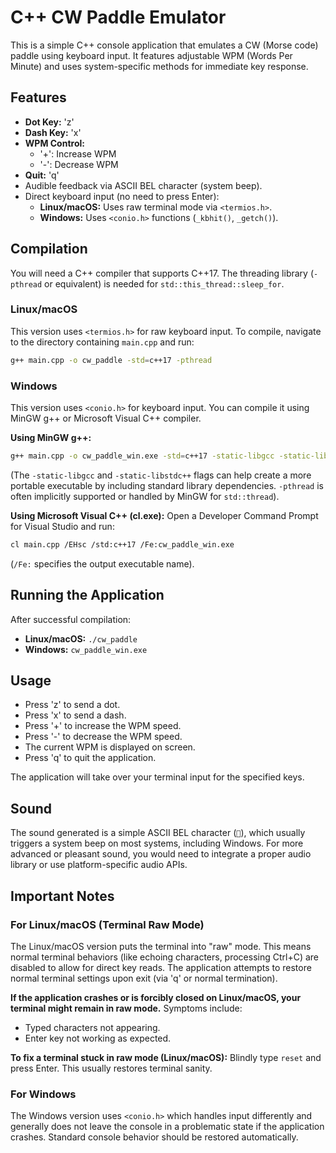 # C++ CW Paddle Emulator

This is a simple C++ console application that emulates a CW (Morse code) paddle using keyboard input. It features adjustable WPM (Words Per Minute) and uses system-specific methods for immediate key response.

## Features

*   **Dot Key:** 'z'
*   **Dash Key:** 'x'
*   **WPM Control:**
    *   '+': Increase WPM
    *   '-': Decrease WPM
*   **Quit:** 'q'
*   Audible feedback via ASCII BEL character (system beep).
*   Direct keyboard input (no need to press Enter):
    *   **Linux/macOS:** Uses raw terminal mode via `<termios.h>`.
    *   **Windows:** Uses `<conio.h>` functions (`_kbhit()`, `_getch()`).

## Compilation

You will need a C++ compiler that supports C++17. The threading library (`-pthread` or equivalent) is needed for `std::this_thread::sleep_for`.

### Linux/macOS

This version uses `<termios.h>` for raw keyboard input.
To compile, navigate to the directory containing `main.cpp` and run:

```bash
g++ main.cpp -o cw_paddle -std=c++17 -pthread
```

### Windows

This version uses `<conio.h>` for keyboard input. You can compile it using MinGW g++ or Microsoft Visual C++ compiler.

**Using MinGW g++:**
```bash
g++ main.cpp -o cw_paddle_win.exe -std=c++17 -static-libgcc -static-libstdc++
```
(The `-static-libgcc` and `-static-libstdc++` flags can help create a more portable executable by including standard library dependencies. `-pthread` is often implicitly supported or handled by MinGW for `std::thread`).

**Using Microsoft Visual C++ (cl.exe):**
Open a Developer Command Prompt for Visual Studio and run:
```bash
cl main.cpp /EHsc /std:c++17 /Fe:cw_paddle_win.exe
```
(`/Fe:` specifies the output executable name).

## Running the Application

After successful compilation:

*   **Linux/macOS:** `./cw_paddle`
*   **Windows:** `cw_paddle_win.exe`

## Usage

*   Press 'z' to send a dot.
*   Press 'x' to send a dash.
*   Press '+' to increase the WPM speed.
*   Press '-' to decrease the WPM speed.
*   The current WPM is displayed on screen.
*   Press 'q' to quit the application.

The application will take over your terminal input for the specified keys.

## Sound

The sound generated is a simple ASCII BEL character (``), which usually triggers a system beep on most systems, including Windows. For more advanced or pleasant sound, you would need to integrate a proper audio library or use platform-specific audio APIs.

## Important Notes

### For Linux/macOS (Terminal Raw Mode)

The Linux/macOS version puts the terminal into "raw" mode. This means normal terminal behaviors (like echoing characters, processing Ctrl+C) are disabled to allow for direct key reads. The application attempts to restore normal terminal settings upon exit (via 'q' or normal termination).

**If the application crashes or is forcibly closed on Linux/macOS, your terminal might remain in raw mode.**
Symptoms include:
*   Typed characters not appearing.
*   Enter key not working as expected.

**To fix a terminal stuck in raw mode (Linux/macOS):**
Blindly type `reset` and press Enter. This usually restores terminal sanity.

### For Windows
The Windows version uses `<conio.h>` which handles input differently and generally does not leave the console in a problematic state if the application crashes. Standard console behavior should be restored automatically.
